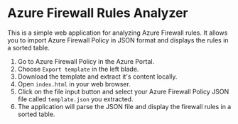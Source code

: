 # Azure Firewall Rules Analyzer

This is a simple web application for analyzing Azure Firewall rules. It allows you to import Azure Firewall Policy in JSON format and displays the rules in a sorted table.

1. Go to Azure Firewall Policy in the Azure Portal.
2. Choose `Export template` in the left blade.
3. Download the template and extract it's content locally.
1. Open `index.html` in your web browser.
2. Click on the file input button and select your Azure Firewall Policy JSON file called `template.json` you extracted.
3. The application will parse the JSON file and display the firewall rules in a sorted table.
